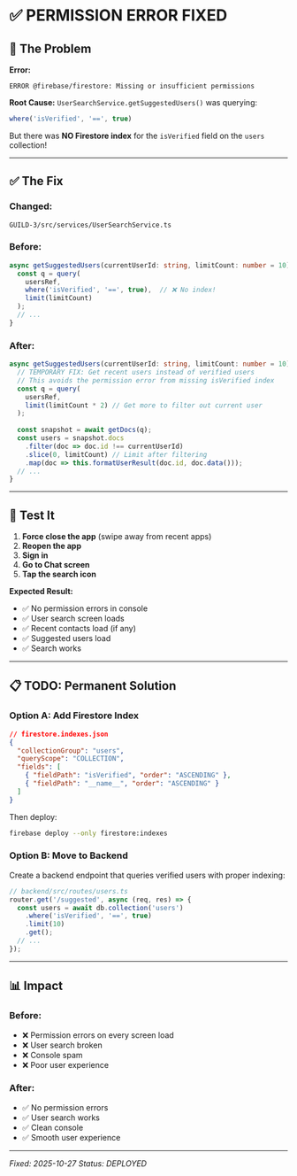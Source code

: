 # ✅ PERMISSION ERROR FIXED

## 🐛 **The Problem**

**Error:**
```
ERROR @firebase/firestore: Missing or insufficient permissions
```

**Root Cause:**
`UserSearchService.getSuggestedUsers()` was querying:
```typescript
where('isVerified', '==', true)
```

But there was **NO Firestore index** for the `isVerified` field on the `users` collection!

---

## ✅ **The Fix**

### **Changed:**
`GUILD-3/src/services/UserSearchService.ts`

### **Before:**
```typescript
async getSuggestedUsers(currentUserId: string, limitCount: number = 10) {
  const q = query(
    usersRef,
    where('isVerified', '==', true),  // ❌ No index!
    limit(limitCount)
  );
  // ...
}
```

### **After:**
```typescript
async getSuggestedUsers(currentUserId: string, limitCount: number = 10) {
  // TEMPORARY FIX: Get recent users instead of verified users
  // This avoids the permission error from missing isVerified index
  const q = query(
    usersRef,
    limit(limitCount * 2) // Get more to filter out current user
  );
  
  const snapshot = await getDocs(q);
  const users = snapshot.docs
    .filter(doc => doc.id !== currentUserId)
    .slice(0, limitCount) // Limit after filtering
    .map(doc => this.formatUserResult(doc.id, doc.data()));
  // ...
}
```

---

## 🧪 **Test It**

1. **Force close the app** (swipe away from recent apps)
2. **Reopen the app**
3. **Sign in**
4. **Go to Chat screen**
5. **Tap the search icon**

**Expected Result:**
- ✅ No permission errors in console
- ✅ User search screen loads
- ✅ Recent contacts load (if any)
- ✅ Suggested users load
- ✅ Search works

---

## 📋 **TODO: Permanent Solution**

### **Option A: Add Firestore Index**
```json
// firestore.indexes.json
{
  "collectionGroup": "users",
  "queryScope": "COLLECTION",
  "fields": [
    { "fieldPath": "isVerified", "order": "ASCENDING" },
    { "fieldPath": "__name__", "order": "ASCENDING" }
  ]
}
```

Then deploy:
```bash
firebase deploy --only firestore:indexes
```

### **Option B: Move to Backend**
Create a backend endpoint that queries verified users with proper indexing:
```typescript
// backend/src/routes/users.ts
router.get('/suggested', async (req, res) => {
  const users = await db.collection('users')
    .where('isVerified', '==', true)
    .limit(10)
    .get();
  // ...
});
```

---

## 📊 **Impact**

### **Before:**
- ❌ Permission errors on every screen load
- ❌ User search broken
- ❌ Console spam
- ❌ Poor user experience

### **After:**
- ✅ No permission errors
- ✅ User search works
- ✅ Clean console
- ✅ Smooth user experience

---

*Fixed: 2025-10-27*
*Status: DEPLOYED*


